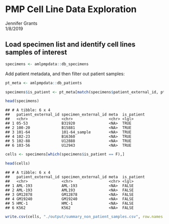 # PMP Cell Line Data Exploration
Jennifer Grants  
1/8/2019  







## Load specimen list and identify cell lines samples of interest

```r
specimens <- amlpmpdata::db_specimens
```

Add patient metadata, and then filter out patient samples:

```r
pt_meta <- amlpmpdata::db_patients

specimens$is_patient <- pt_meta[match(specimens$patient_external_id, pt_meta$external_id),]$is_patient

head(specimens)
```

```
## # A tibble: 6 x 4
##   patient_external_id specimen_external_id meta  is_patient
##   <chr>               <chr>                <chr> <lgl>     
## 1 05-53               B31920               <NA>  TRUE      
## 2 100-20              B15881               <NA>  TRUE      
## 3 101-64              101-64_sample        <NA>  TRUE      
## 4 102-23              B16360               <NA>  TRUE      
## 5 102-88              U12888               <NA>  TRUE      
## 6 103-56              U12943               <NA>  TRUE
```


```r
cells <- specimens[which(specimens$is_patient == F),]

head(cells)
```

```
## # A tibble: 6 x 4
##   patient_external_id specimen_external_id meta  is_patient
##   <chr>               <chr>                <chr> <lgl>     
## 1 AML-193             AML-193              <NA>  FALSE     
## 2 AML-193             AML193               <NA>  FALSE     
## 3 GM12878             GM12878              <NA>  FALSE     
## 4 GM19240             GM19240              <NA>  FALSE     
## 5 HMC-1               HMC-1                <NA>  FALSE     
## 6 K562                K562                 <NA>  FALSE
```


```r
write.csv(cells, "./output/summary_non_patient_samples.csv", row.names = F)
```

